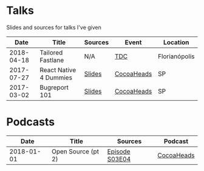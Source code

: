 # Talks

Slides and sources for talks I've given

| Date | Title | Sources | Event | Location |
|------|-------|---------|-------|----------|
| 2018-04-18 | Tailored Fastlane | N/A | [TDC](http://thedevconf.com.br/tdc/2018/florianopolis/trilha-ios) | Florianópolis |
| 2017-07-27 | React Native 4 Dummies | [Slides](https://speakerdeck.com/fjcaetano/react-native-4-dummies) | [CocoaHeads](https://www.meetup.com/AppsterdamBR/events/242002712/) | SP |
| 2017-03-02 | Bugreport 101 | [Slides](https://speakerdeck.com/fjcaetano/bugreport-101) | [CocoaHeads](https://www.meetup.com/AppsterdamBR/events/236412987/) | SP |

 # Podcasts

 | Date | Title | Sources | Podcast |
 |------|-------|---------|---------|
 | 2018-01-01 | Open Source (pt 2) | [Episode S03E04](https://soundcloud.com/cocoaheadsbr/s0304-open-source-parte-2) | [CocoaHeads](https://www.cocoaheads.com.br/podcasts)
